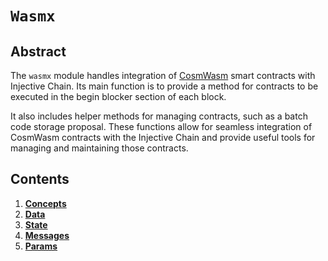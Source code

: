 # `Wasmx`

## Abstract

The `wasmx` module handles integration of   [CosmWasm](https://cosmwasm.com) smart contracts with Injective Chain.
Its main function is to provide a method for contracts to be executed in the begin blocker section of each block.

It also includes helper methods for managing contracts, such as a batch code storage proposal. These functions allow for seamless integration of CosmWasm contracts with the Injective Chain and provide useful tools for managing and maintaining those contracts.

## Contents

1. **[Concepts](./01_concepts.md)**
2. **[Data](./02_data.md)**
3. **[State](./03_proposals.md)**
4. **[Messages](./04_messages.md)**
5. **[Params](./05_params.md)**